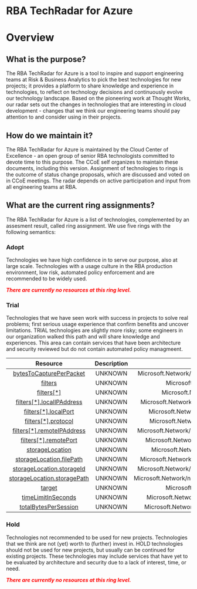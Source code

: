 
RBA TechRadar for Azure
=======================

# Overview

## What is the purpose?


The RBA TechRadar for Azure is a tool to inspire and support engineering teams at Risk & Business Analytics to pick the best technologies for new projects; it provides a platform to share knowledge and experience in technologies, to reflect on technology decisions and continuously evolve our technology landscape.  Based on the pioneering work at Thought Works, our radar sets out the changes in technologies that are interesting in cloud development - changes that we think our engineering teams should pay attention to and consider using in their projects.
## How do we maintain it?


The RBA TechRadar for Azure is maintained by the Cloud Center of Excellence - an open group of senior RBA technologists committed to devote time to this purpose.  The CCoE self organizes to maintain these documents, including this version.  Assignment of technologies to rings is the outcome of status change proposals, which are discussed and voted on in CCoE meetings.  The radar depends on active participation and input from all engineering teams at RBA.
## What are the current ring assignments?


The RBA TechRadar for Azure is a list of technologies, complemented by an assesment result, called ring assignment.  We use five rings with the following semantics:
### Adopt


Technologies we have high confidence in to serve our purpose, also at large scale.  Technologies with a usage culture in the RBA production environment, low risk, automated policy enforcement and are recommended to be widely used.  
  
***<font color="red"> There are currently no resources at this ring level. </font>***
### Trial


Technologies that we have seen work with success in projects to solve real problems;  first serious usage experience that confirm benefits and uncover limitations.  TRIAL technologies are slightly more risky; some engineers in our organization walked this path and will share knowledge and experiences.  This area can contain services that have been architecture and security reviewed but do not contain automated policy managmeent.  

|Resource|Description|Path|Status|
| :---: | :---: | :---: | :---: |
|[bytesToCapturePerPacket](https://github.com/openrba/python-azure-techradar/Microsoft.Network/networkWatchers/packetCaptures/bytesToCapturePerPacket/README.md)|UNKNOWN|Microsoft.Network/networkWatchers/packetCaptures/bytesToCapturePerPacket|TRIAL|
|[filters](https://github.com/openrba/python-azure-techradar/Microsoft.Network/networkWatchers/packetCaptures/filters/README.md)|UNKNOWN|Microsoft.Network/networkWatchers/packetCaptures/filters|TRIAL|
|[filters[*]](https://github.com/openrba/python-azure-techradar/Microsoft.Network/networkWatchers/packetCaptures/filters[*]/README.md)|UNKNOWN|Microsoft.Network/networkWatchers/packetCaptures/filters[*]|TRIAL|
|[filters[*].localIPAddress](https://github.com/openrba/python-azure-techradar/Microsoft.Network/networkWatchers/packetCaptures/filters[*].localIPAddress/README.md)|UNKNOWN|Microsoft.Network/networkWatchers/packetCaptures/filters[*].localIPAddress|TRIAL|
|[filters[*].localPort](https://github.com/openrba/python-azure-techradar/Microsoft.Network/networkWatchers/packetCaptures/filters[*].localPort/README.md)|UNKNOWN|Microsoft.Network/networkWatchers/packetCaptures/filters[*].localPort|TRIAL|
|[filters[*].protocol](https://github.com/openrba/python-azure-techradar/Microsoft.Network/networkWatchers/packetCaptures/filters[*].protocol/README.md)|UNKNOWN|Microsoft.Network/networkWatchers/packetCaptures/filters[*].protocol|TRIAL|
|[filters[*].remoteIPAddress](https://github.com/openrba/python-azure-techradar/Microsoft.Network/networkWatchers/packetCaptures/filters[*].remoteIPAddress/README.md)|UNKNOWN|Microsoft.Network/networkWatchers/packetCaptures/filters[*].remoteIPAddress|TRIAL|
|[filters[*].remotePort](https://github.com/openrba/python-azure-techradar/Microsoft.Network/networkWatchers/packetCaptures/filters[*].remotePort/README.md)|UNKNOWN|Microsoft.Network/networkWatchers/packetCaptures/filters[*].remotePort|TRIAL|
|[storageLocation](https://github.com/openrba/python-azure-techradar/Microsoft.Network/networkWatchers/packetCaptures/storageLocation/README.md)|UNKNOWN|Microsoft.Network/networkWatchers/packetCaptures/storageLocation|TRIAL|
|[storageLocation.filePath](https://github.com/openrba/python-azure-techradar/Microsoft.Network/networkWatchers/packetCaptures/storageLocation.filePath/README.md)|UNKNOWN|Microsoft.Network/networkWatchers/packetCaptures/storageLocation.filePath|TRIAL|
|[storageLocation.storageId](https://github.com/openrba/python-azure-techradar/Microsoft.Network/networkWatchers/packetCaptures/storageLocation.storageId/README.md)|UNKNOWN|Microsoft.Network/networkWatchers/packetCaptures/storageLocation.storageId|TRIAL|
|[storageLocation.storagePath](https://github.com/openrba/python-azure-techradar/Microsoft.Network/networkWatchers/packetCaptures/storageLocation.storagePath/README.md)|UNKNOWN|Microsoft.Network/networkWatchers/packetCaptures/storageLocation.storagePath|TRIAL|
|[target](https://github.com/openrba/python-azure-techradar/Microsoft.Network/networkWatchers/packetCaptures/target/README.md)|UNKNOWN|Microsoft.Network/networkWatchers/packetCaptures/target|TRIAL|
|[timeLimitInSeconds](https://github.com/openrba/python-azure-techradar/Microsoft.Network/networkWatchers/packetCaptures/timeLimitInSeconds/README.md)|UNKNOWN|Microsoft.Network/networkWatchers/packetCaptures/timeLimitInSeconds|TRIAL|
|[totalBytesPerSession](https://github.com/openrba/python-azure-techradar/Microsoft.Network/networkWatchers/packetCaptures/totalBytesPerSession/README.md)|UNKNOWN|Microsoft.Network/networkWatchers/packetCaptures/totalBytesPerSession|TRIAL|

### Hold


Technologies not recommended to be used for new projects. Technologies that we think are not (yet) worth to (further) invest in.  HOLD technologies should not be used for new projects, but usually can be continued for existing projects.  These technologies may include services that have yet to be evaluated by architecture and security due to a lack of interest, time, or need.  
  
***<font color="red"> There are currently no resources at this ring level. </font>***